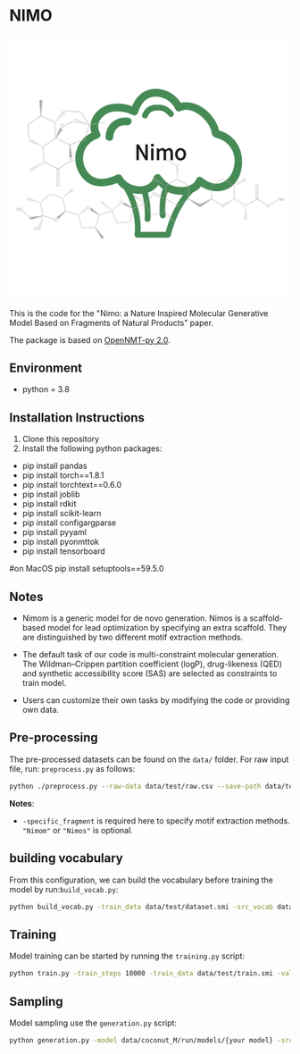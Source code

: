 # NIMO
![img_1.png](img_1.png)

This is the code for the "Nimo: a Nature Inspired Molecular Generative Model Based on Fragments of Natural Products" paper.

The package is based on [OpenNMT-py 2.0](http://opennmt.net/OpenNMT-py/).

## Environment
- python = 3.8

## Installation Instructions

1. Clone this repository
2. Install the following python packages:
* pip install pandas
* pip install torch==1.8.1
* pip install torchtext==0.6.0
* pip install joblib
* pip install rdkit
* pip install scikit-learn
* pip install configargparse
* pip install pyyaml
* pip install pyonmttok
* pip install tensorboard

#on MacOS
pip install setuptools==59.5.0

## Notes
- Nimom is a generic model for de novo generation.
Nimos is a scaffold-based model for lead optimization by specifying an extra scaffold. They are distinguished by two different motif extraction methods.


- The default task of our code is multi-constraint molecular generation. 
The Wildman–Crippen partition coefficient (logP), drug-likeness (QED) and synthetic accessibility score (SAS) are selected as constraints to train model. 


- Users can customize their own tasks by modifying the code or providing own data.


## Pre-processing 

The pre-processed datasets can be found on the `data/` folder. For raw input file, run: `preprocess.py`
as follows:

```bash
python ./preprocess.py --raw-data data/test/raw.csv --save-path data/test --specific_fragment Nimom
```

**Notes**:
- `-specific_fragment` is required here to specify motif extraction methods. `"Nimom"` or `"Nimos"` is optional.


## building vocabulary

From this configuration, we can build the vocabulary before training the model by run:`build_vocab.py`:
```bash
python build_vocab.py -train_data data/test/dataset.smi -src_vocab data/test/run/test.vocab.src --n_sample -1
```


## Training

Model training can be started by running the `training.py` script:
```bash
python train.py -train_steps 10000 -train_data data/test/train.smi -valid_data data/test/valid.smi -src_vocab data/test/run/test.vocab.src -save_model data/test/run/models/model_lm -tensorboard_log_dir data/test/run/tensorboard
```


## Sampling 

Model sampling use the `generation.py` script:
```bash
python generation.py -model data/coconut_M/run/models/{your model} -src data/coconut_M/lm_input.txt -output data/coconut_M/lm_pred.txt -n_best 5 -beam_size 10
```

